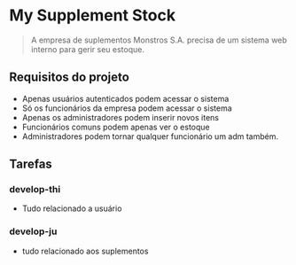 # My Supplement Stock

> A empresa de suplementos Monstros S.A. precisa de um sistema web interno para gerir seu estoque.

## Requisitos do projeto

- Apenas usuários autenticados podem acessar o sistema
- Só os funcionários da empresa podem acessar o sistema
- Apenas os administradores podem inserir novos itens
- Funcionários comuns podem apenas ver o estoque
- Administradores podem tornar qualquer funcionário um adm também.

## Tarefas

### develop-thi

- Tudo relacionado a usuário

### develop-ju

- tudo relacionado aos suplementos
